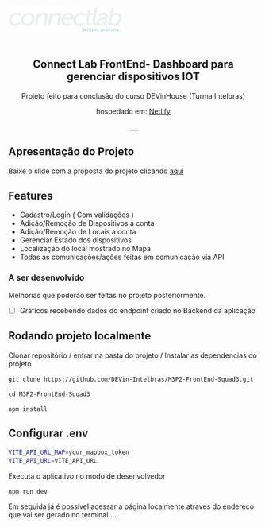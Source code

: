 
<div id="container" style="height:100px;line-height:100px;">
<img src="readmeFiles/logo.png" alt="" style="vertical-align:middle;max-height:50%;">
</div>


<p align="center">
 <h2 align="center">Connect Lab FrontEnd- Dashboard para gerenciar dispositivos IOT</h2>
 <p align="center">Projeto feito para conclusão do curso DEVinHouse (Turma Intelbras)</p>
 <p align="center">hospedado em: <a href="https://connect-lab-mvsn.netlify.app/">Netlify</a> </p>
</p>
  <p align="center">
    <a href="">
      <img src="https://img.shields.io/badge/HTML-239120?style=for-the-badge&logo=html5&logoColor=white" alt="">
    </a>
    <a href="">
      <img src="https://img.shields.io/badge/CSS-239120?&style=for-the-badge&logo=css3&logoColor=white" alt="">
    </a>
    <a href="">
      <img src="https://img.shields.io/badge/TypeScript-007ACC?style=for-the-badge&logo=typescript&logoColor=white" alt="">
    </a>    
    <a href="">
      <img src="https://img.shields.io/badge/React-20232A?style=for-the-badge&logo=react&logoColor=61DAFB" alt="">
    </a> 
    <a href="">
      <img src="https://img.shields.io/badge/styled--components-DB7093?style=for-the-badge&logo=styled-components&logoColor=white" alt="">    <a href="">
      <img src="https://img.shields.io/badge/Material--UI-0081CB?style=for-the-badge&logo=material-ui&logoColor=white" alt="">
    </a>
  </p>

## Apresentação do Projeto
 Baixe o slide com a proposta do projeto clicando [aqui](https://docs.google.com/presentation/d/1raRFYZ3fDacekLauVfIwEaOHqTFf9U0w/edit?usp=sharing&ouid=105848021798993410802&rtpof=true&sd=true)
 
## Features

- Cadastro/Login ( Com validações )
- Adição/Remoção de Dispositivos a conta
- Adição/Remoção de Locais a conta
- Gerenciar Estado dos dispositivos
- Localização do local mostrado no Mapa
- Todas as comunicações/ações feitas em comunicação via API

### A ser desenvolvido

Melhorias que poderão ser feitas no projeto posteriormente.

- [ ] Gráficos recebendo dados do endpoint criado no Backend da aplicação

## Rodando projeto localmente

Clonar repositório / entrar na pasta do projeto / Instalar as dependencias do projeto

```
git clone https://github.com/DEVin-Intelbras/M3P2-FrontEnd-Squad3.git
```

```
cd M3P2-FrontEnd-Squad3
```

```
npm install
```

## Configurar .env

```bash
VITE_API_URL_MAP=your_mapbox_token
VITE_API_URL=VITE_API_URL
```

Executa o aplicativo no modo de desenvolvedor

```
npm run dev
```

Em seguida já é possível acessar a página localmente através do endereço que vai ser gerado no terminal....
